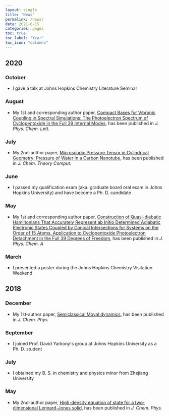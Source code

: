 ```yaml
---
layout: single
title: "News"
permalink: /news/
date: 2021-6-15
categories: pages
toc: true
toc_label: "Year"
toc_icon: "columns"
---
```

## 2020
### October
- I gave a talk at Johns Hopkins Chemistry Literature Seminar

### August
- My 1st and corresponding author paper, [Compact Bases for Vibronic Coupling in Spectral Simulations: The Photoelectron Spectrum of Cyclopentoxide in the Full 39 Internal Modes](https://doi.org/10.1021/acs.jpclett.0c02199), has been published in *J. Phys. Chem. Lett.*

### July
- My 2nd-author paper, [Microscopic Pressure Tensor in Cylindrical Geometry: Pressure of Water in a Carbon Nanotube](https://doi.org/10.1021/acs.jctc.0c00607), has been published in *J. Chem. Theory Comput.*

### June
- I passed my qualification exam (aka. graduate board oral exam in Johns Hopkins University) and have become a Ph. D. candidate

### May
- My 1st and corresponding author paper, [Construction of Quasi-diabatic Hamiltonians That Accurately Represent ab Initio Determined Adiabatic Electronic States Coupled by Conical Intersections for Systems on the Order of 15 Atoms. Application to Cyclopentoxide Photoelectron Detachment in the Full 39 Degrees of Freedom](https://doi.org/10.1021/acs.jpca.0c02763), has been published in *J. Phys. Chem. A*

### March
- I presented a poster during the Johns Hopkins Chemistry Visitation Weekend

## 2018
### December
- My 1st-author paper, [Semiclassical Moyal dynamics](https://doi.org/10.1063/1.5067005), has been published in *J. Chem. Phys.*

### September
- I joined Prof. David Yarkony's group at Johns Hopkins University as a Ph. D. student

### July
- I obtained my B. S. in chemistry and physics minor from Zhejiang University

### May
- My 2nd-author paper, [High-density equation of state for a two-dimensional Lennard-Jones solid](https://doi.org/10.1063/1.5029488), has been published in *J. Chem. Phys.*

